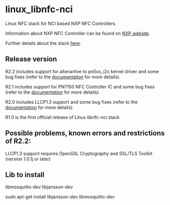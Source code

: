 linux_libnfc-nci
================
Linux NFC stack for NCI based NXP NFC Controllers.

Information about NXP NFC Controller can be found on [NXP website](http://www.nxp.com/products/identification_and_security/nfc_and_reader_ics/nfc_controller_solutions/#overview).

Further details about the stack [here](http://www.nxp.com/documents/application_note/AN11697.pdf).

Release version
---------------
R2.2 includes support for altenartive to pn5xx_i2c kernel driver and some bug fixes (refer to the [documentation](http://www.nxp.com/documents/application_note/AN11697.pdf) for more details).

R2.1 includes support for PN7150 NFC Controller IC and some bug fixes (refer to the [documentation](http://www.nxp.com/documents/application_note/AN11697.pdf) for more details).

R2.0 includes LLCP1.3 support and some bug fixes (refer to the [documentation](http://www.nxp.com/documents/application_note/AN11697.pdf) for more details).

R1.0 is the first official release of Linux libnfc-nci stack

Possible problems, known errors and restrictions of R2.2:
---------------------------------------------------------
LLCP1.3 support requires OpenSSL Cryptography and SSL/TLS Toolkit (version 1.0.1j or later)

Lib to install
--------------

libmosquitto-dev
libjansson-dev

sudo apt-get install libjansson-dev libmosquitto-dev

